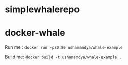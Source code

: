 # simplewhalerepo
# docker-whale

Run me : `docker run -p80:80 ushamandya/whale-example`

Build me: `docker build -t ushamandya/whale-example .`

